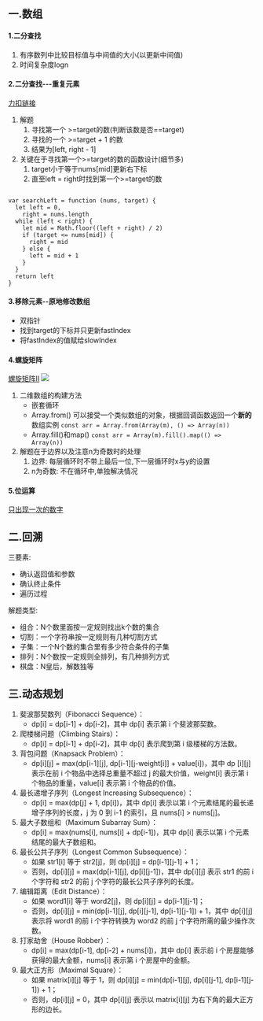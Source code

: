 ## 一.数组
#### 1.二分查找
  1. 有序数列中比较目标值与中间值的大小(以更新中间值)
  2. 时间复杂度logn

#### 2.二分查找---重复元素
[力扣链接](https://leetcode.cn/problems/find-first-and-last-position-of-element-in-sorted-array/)
  1. 解题
     1. 寻找第一个 >=target的数(判断该数是否==target)
     2. 寻找的一个 >=target + 1 的数
     3. 结果为[left, right - 1]
  2. 关键在于寻找第一个>=target的数的函数设计(细节多)
     1. target小于等于nums[mid]更新右下标
     2. 直至left = right时找到第一个>=target的数
```

var searchLeft = function (nums, target) {
  let left = 0,
    right = nums.length
  while (left < right) {
    let mid = Math.floor((left + right) / 2)
    if (target <= nums[mid]) {
      right = mid
    } else {
      left = mid + 1
    }
  }
  return left
}
```
#### 3.移除元素--原地修改数组
  - 双指针
  - 找到target的下标并只更新fastIndex
  - 将fastIndex的值赋给slowIndex

#### 4.螺旋矩阵
[螺旋矩阵II](https://leetcode.cn/problems/spiral-matrix-ii/)
![](https://assets.leetcode.com/uploads/2020/11/13/spiraln.jpg)
 1. 二维数组的构建方法
     - 嵌套循环
     - Array.from()
       可以接受一个类似数组的对象，根据回调函数返回一个**新的**数组实例
       `const arr = Array.from(Array(m), () => Array(n))`
     - Array.fill()和map() 
       `const arr = Array(m).fill().map(() => Array(n))`
 2. 解题在于边界以及注意n为奇数时的处理
    1. 边界: 每层循环时不带上最后一位,下一层循环时x与y的设置
    2. n为奇数: 不在循环中,单独解决情况 

#### 5.位运算
[只出现一次的数字](https://leetcode.cn/problems/single-number/)



## 二.回溯
  三要素:
  - 确认返回值和参数
  - 确认终止条件
  - 遍历过程
  
  解题类型:
  - 组合：N个数里面按一定规则找出k个数的集合
  - 切割：一个字符串按一定规则有几种切割方式
  - 子集：一个N个数的集合里有多少符合条件的子集
  - 排列：N个数按一定规则全排列，有几种排列方式
  - 棋盘：N皇后，解数独等


## 三.动态规划
  1. 斐波那契数列（Fibonacci Sequence）：
     - dp[i] = dp[i-1] + dp[i-2]，其中 dp[i] 表示第 i 个斐波那契数。
  2. 爬楼梯问题（Climbing Stairs）：
     - dp[i] = dp[i-1] + dp[i-2]，其中 dp[i] 表示爬到第 i 级楼梯的方法数。
  3. 背包问题（Knapsack Problem）：
     - dp[i][j] = max(dp[i-1][j], dp[i-1][j-weight[i]] + value[i])，其中 dp [i][j] 表示在前 i 个物品中选择总重量不超过 j 的最大价值，weight[i] 表示第 i 个物品的重量，value[i] 表示第 i 个物品的价值。
  4. 最长递增子序列（Longest Increasing Subsequence）：
     - dp[i] = max(dp[j] + 1, dp[i])，其中 dp[i] 表示以第 i 个元素结尾的最长递增子序列的长度，j 为 0 到 i-1 的索引，且 nums[i] > nums[j]。
  5. 最大子数组和（Maximum Subarray Sum）：
     - dp[i] = max(nums[i], nums[i] + dp[i-1])，其中 dp[i] 表示以第 i 个元素结尾的最大子数组和。
  6. 最长公共子序列（Longest Common Subsequence）：
     - 如果 str1[i] 等于 str2[j]，则 dp[i][j] = dp[i-1][j-1] + 1；
     - 否则，dp[i][j] = max(dp[i-1][j], dp[i][j-1])，其中 dp[i][j] 表示 str1 的前 i 个字符和 str2 的前 j 个字符的最长公共子序列的长度。
  7. 编辑距离（Edit Distance）：
     - 如果 word1[i] 等于 word2[j]，则 dp[i][j] = dp[i-1][j-1]；
     - 否则，dp[i][j] = min(dp[i-1][j], dp[i][j-1], dp[i-1][j-1]) + 1，其中 dp[i][j] 表示将 word1 的前 i 个字符转换为 word2 的前 j 个字符所需的最少操作次数。
  1. 打家劫舍（House Robber）：
     - dp[i] = max(dp[i-1], dp[i-2] + nums[i])，其中 dp[i] 表示前 i 个房屋能够获得的最大金额，nums[i] 表示第 i 个房屋中的金额。
  1. 最大正方形（Maximal Square）：
     - 如果 matrix[i][j] 等于 1，则 dp[i][j] = min(dp[i-1][j], dp[i][j-1], dp[i-1][j-1]) + 1；
     - 否则，dp[i][j] = 0，其中 dp[i][j] 表示以 matrix[i][j] 为右下角的最大正方形的边长。
